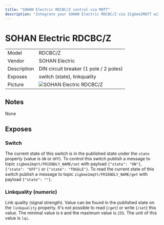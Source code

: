```yaml
---
title: "SOHAN Electric RDCBC/Z control via MQTT"
description: "Integrate your SOHAN Electric RDCBC/Z via Zigbee2MQTT with whatever smart home infrastructure you are using without the vendors bridge or gateway."
---
```


<!-- !!!! -->
<!-- ATTENTION: This file is auto-generated through docgen! -->
<!-- You can only edit the "## Notes"-Section. -->
<!-- !!!! -->

# SOHAN Electric RDCBC/Z

|     |     |
|-----|-----|
| Model | RDCBC/Z  |
| Vendor  | SOHAN Electric  |
| Description | DIN circuit breaker (1 pole / 2 poles) |
| Exposes | switch (state), linkquality |
| Picture | ![SOHAN Electric RDCBC/Z](https://psi-4ward.github.io/zigbee2mqtt.io/images/devices/RDCBC-Z.jpg) |


## Notes

None



## Exposes

### Switch 
The current state of this switch is in the published state under the `state` property (value is `ON` or `OFF`).
To control this switch publish a message to topic `zigbee2mqtt/FRIENDLY_NAME/set` with payload `{"state": "ON"}`, `{"state": "OFF"}` or `{"state": "TOGGLE"}`.
To read the current state of this switch publish a message to topic `zigbee2mqtt/FRIENDLY_NAME/get` with payload `{"state": ""}`.

### Linkquality (numeric)
Link quality (signal strength).
Value can be found in the published state on the `linkquality` property.
It's not possible to read (`/get`) or write (`/set`) this value.
The minimal value is `0` and the maximum value is `255`.
The unit of this value is `lqi`.

